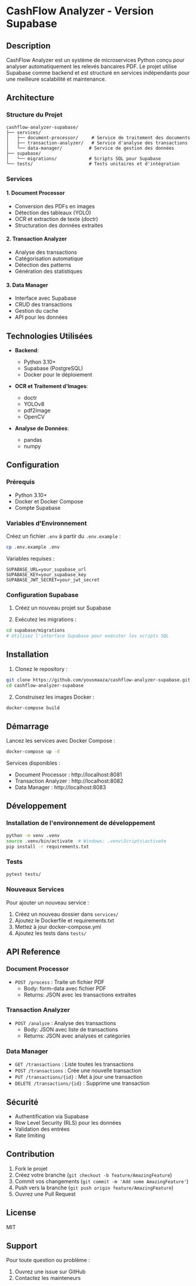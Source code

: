 # CashFlow Analyzer - Version Supabase

## Description
CashFlow Analyzer est un système de microservices Python conçu pour analyser automatiquement les relevés bancaires PDF. Le projet utilise Supabase comme backend et est structuré en services indépendants pour une meilleure scalabilité et maintenance.

## Architecture

### Structure du Projet
```
cashflow-analyzer-supabase/
├── services/
│   ├── document-processor/     # Service de traitement des documents
│   ├── transaction-analyzer/   # Service d'analyse des transactions
│   └── data-manager/          # Service de gestion des données
├── supabase/
│   └── migrations/            # Scripts SQL pour Supabase
└── tests/                     # Tests unitaires et d'intégration
```

### Services

#### 1. Document Processor
- Conversion des PDFs en images
- Détection des tableaux (YOLO)
- OCR et extraction de texte (doctr)
- Structuration des données extraites

#### 2. Transaction Analyzer
- Analyse des transactions
- Catégorisation automatique
- Détection des patterns
- Génération des statistiques

#### 3. Data Manager
- Interface avec Supabase
- CRUD des transactions
- Gestion du cache
- API pour les données

## Technologies Utilisées

- **Backend**:
  - Python 3.10+
  - Supabase (PostgreSQL)
  - Docker pour le déploiement

- **OCR et Traitement d'Images**:
  - doctr
  - YOLOv8
  - pdf2image
  - OpenCV

- **Analyse de Données**:
  - pandas
  - numpy

## Configuration

### Prérequis
- Python 3.10+
- Docker et Docker Compose
- Compte Supabase

### Variables d'Environnement
Créez un fichier `.env` à partir du `.env.example` :
```bash
cp .env.example .env
```

Variables requises :
```
SUPABASE_URL=your_supabase_url
SUPABASE_KEY=your_supabase_key
SUPABASE_JWT_SECRET=your_jwt_secret
```

### Configuration Supabase

1. Créez un nouveau projet sur Supabase

2. Exécutez les migrations :
```bash
cd supabase/migrations
# Utilisez l'interface Supabase pour exécuter les scripts SQL
```

## Installation

1. Clonez le repository :
```bash
git clone https://github.com/yousmaaza/cashflow-analyzer-supabase.git
cd cashflow-analyzer-supabase
```

2. Construisez les images Docker :
```bash
docker-compose build
```

## Démarrage

Lancez les services avec Docker Compose :
```bash
docker-compose up -d
```

Services disponibles :
- Document Processor : http://localhost:8081
- Transaction Analyzer : http://localhost:8082
- Data Manager : http://localhost:8083

## Développement

### Installation de l'environnement de développement
```bash
python -m venv .venv
source .venv/bin/activate  # Windows: .venv\Scripts\activate
pip install -r requirements.txt
```

### Tests
```bash
pytest tests/
```

### Nouveaux Services
Pour ajouter un nouveau service :
1. Créez un nouveau dossier dans `services/`
2. Ajoutez le Dockerfile et requirements.txt
3. Mettez à jour docker-compose.yml
4. Ajoutez les tests dans `tests/`

## API Reference

### Document Processor
- `POST /process` : Traite un fichier PDF
  - Body: form-data avec fichier PDF
  - Returns: JSON avec les transactions extraites

### Transaction Analyzer
- `POST /analyze` : Analyse des transactions
  - Body: JSON avec liste de transactions
  - Returns: JSON avec analyses et catégories

### Data Manager
- `GET /transactions` : Liste toutes les transactions
- `POST /transactions` : Crée une nouvelle transaction
- `PUT /transactions/{id}` : Met à jour une transaction
- `DELETE /transactions/{id}` : Supprime une transaction

## Sécurité
- Authentification via Supabase
- Row Level Security (RLS) pour les données
- Validation des entrées
- Rate limiting

## Contribution
1. Fork le projet
2. Créez votre branche (`git checkout -b feature/AmazingFeature`)
3. Commit vos changements (`git commit -m 'Add some AmazingFeature'`)
4. Push vers la branche (`git push origin feature/AmazingFeature`)
5. Ouvrez une Pull Request

## License
MIT

## Support
Pour toute question ou problème :
1. Ouvrez une issue sur GitHub
2. Contactez les mainteneurs